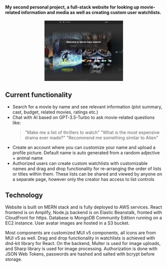 #### My second personal project, a full-stack website for looking up movie-related information and media as well as creating custom user watchlists.

<p align="center">
<img src="/frontend/src/images/App_Demo_Screenshot.jpg" width=50% height=50%>
</p>

## Current functionality

- Search for a movie by name and see relevant information (plot summary, cast, budget, related movies, ratings etc.)
- Chat with AI based on GPT-3.5-Turbo to ask movie-related questions like:
  > "Make me a list of thrillers to watch"
  > "What is the most expensive drama ever made?"
  > "Recommend me something similar to Alien"
- Create an account where you can customize your name and upload a profile picture. Default name is auto generated from a random adjective + animal name
- Authorized users can create custom watchlists with customizable names and drag and drop functionality for re-arranging the order of lists or titles within them. These lists can be shared and viewed by anyone on a separate page, however only the creator has access to list controls

## Technology

Website is built on MERN stack and is fully deployed to AWS services. React frontend is on Amplify, Node.js backend is on Elastic Beanstalk, fronted with CloudFront for https. Database is MongoDB Community Edition running on a EC2 instance. User avatar images are hosted in a S3 bucket.

Most components are customized MUI v5 components, all icons are from MUI v5 as well. Drag and drop functionality in watchlists is achieved with dnd-kit library for React. On the backend, Multer is used for image uploads, and Sharp library is used for image processing. Authorization is done with JSON Web Tokens, passwords are hashed and salted with bcrypt before storage.
